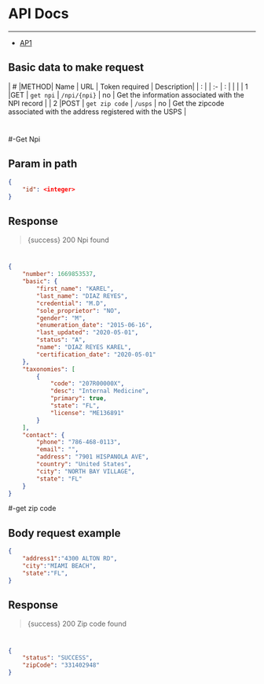 # API Docs

---

- [AP1](#section-2)

<a name="section-2"></a>
## Basic data to make request


| # |METHOD| Name           | URL          | Token required | Description|
| : |      |   :-           |  :           |                | |
| 1 |GET   | `get npi`      | `/npi/{npi}` | no             | Get the information associated with the NPI record |
| 2 |POST  | `get zip code` | `/usps`      | no             | Get the zipcode associated with the address registered with the USPS |

#


#-Get Npi

## Param in path

```json
{
    "id": <integer>
}
```

## Response

> {success} 200 Npi found

#


```json
{
    "number": 1669853537,
    "basic": {
        "first_name": "KAREL",
        "last_name": "DIAZ REYES",
        "credential": "M.D",
        "sole_proprietor": "NO",
        "gender": "M",
        "enumeration_date": "2015-06-16",
        "last_updated": "2020-05-01",
        "status": "A",
        "name": "DIAZ REYES KAREL",
        "certification_date": "2020-05-01"
    },
    "taxonomies": [
        {
            "code": "207R00000X",
            "desc": "Internal Medicine",
            "primary": true,
            "state": "FL",
            "license": "ME136891"
        }
    ],
    "contact": {
        "phone": "786-468-0113",
        "email": "",
        "address": "7901 HISPANOLA AVE",
        "country": "United States",
        "city": "NORTH BAY VILLAGE",
        "state": "FL"
    }
}
```

#-get zip code

<a name="section-3"></a>
## Body request example

```json
{
    "address1":"4300 ALTON RD",
    "city":"MIAMI BEACH",
    "state":"FL",
}
```

## Response

> {success} 200 Zip code found


#


```json
{
    "status": "SUCCESS",
    "zipCode": "331402948"
}
```
